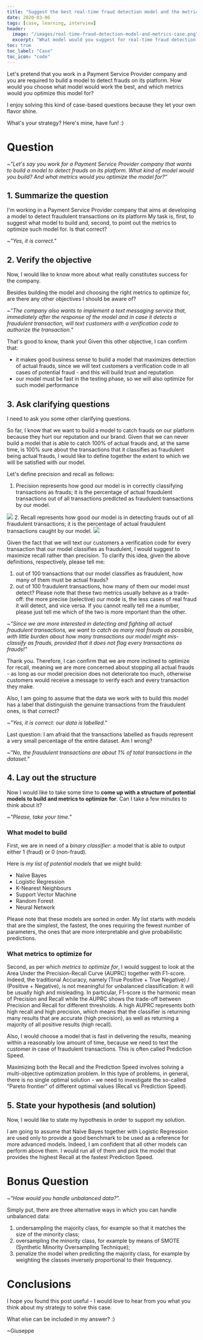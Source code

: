 ```yaml
---
title: "Suggest the best real-time fraud detection model and the metrics to optimize it for"
date: 2020-03-06
tags: [case, learning, interview]
header:
  image: "/images/real-time-fraud-detection-model-and-metrics-case.png"
  excerpt: "What model would you suggest for real-time fraud detection in a Payment Service Provider company? And which metrics would you optimize the model for?"
toc: true
toc_label: "Case"
toc_icon: "code"
---
```


Let's pretend that you work in a Payment Service Provider company and you are required to build a model to detect frauds on its platform. How would you choose what model would work the best, and which metrics would you optimize this model for?

I enjoy solving this kind of case-based questions because they let your own flavor shine.

What's your strategy? Here's mine, have fun! :)

# Question

 ~*"Let's say you work for a Payment Service Provider company that wants to build a model to detect frauds on its platform. What kind of model would you build? And what metrics would you optimize the model for?"*

## 1. Summarize the question

I'm working in a Payment Service Provider company that aims at developing a model to detect fraudulent transactions on its platform
My task is, first, to suggest what model to build and, second, to point out the metrics to optimize such model for.
Is that correct?

 ~*"Yes, it is correct."*

## 2. Verify the objective

Now, I would like to know more about what really constitutes success for the company.

Besides building the model and choosing the right metrics to optimize for, are there any other objectives I should be aware of?

 ~*"The company also wants to implement a text messaging service that, immediately after the response of the model and in case it detects a fraudulent transaction, will text customers with a verification code to authorize the transaction."*

That's good to know, thank you! Given this other objective, I can confirm that:
 - it makes good business sense to build a model that maximizes detection of actual frauds, since we will text customers a verification code in all cases of potential fraud - and this will build trust and reputation
 - our model must be fast in the testing phase, so we will also optimize for such model performance

## 3. Ask clarifying questions

I need to ask you some other clarifying questions.

So far, I know that we want to build a model to catch frauds on our platform because they hurt our reputation and our brand. Given that we can never build a model that is able to catch 100% of actual frauds and, at the same time, is 100% sure about the transactions that it classifies as fraudulent being actual frauds, I would like to define together the extent to which we will be satisfied with our model.

Let's define precision and recall as follows:
 1. Precision represents how good our model is in correctly classifying transactions as frauds; it is the percentage of actual fraudulent transactions out of all transactions predicted as fraudulent transactions by our model.
 <img src="https://render.githubusercontent.com/render/math?math=Precision = \frac{True%20Positive}{True%20Positive%2BFalse%20Positive}">
 2. Recall represents how good our model is in detecting frauds out of all fraudulent transactions; it is the percentage of actual fraudulent transactions caught by our model.
 <img src="https://render.githubusercontent.com/render/math?math=Recall = \frac{True Positive}{True Positive %2B False Negative}">

Given the fact that we will text our customers a verification code for every transaction that our model classifies as
fraudulent, I would suggest to maximize recall rather than precision. To clarify this idea, given the above definitions, respectively, please tell me:
 1. out of 100 transactions that our model classifies as fraudulent, how many of them must be actual frauds?
 2. out of 100 fraudulent transactions, how many of them our model must detect?
Please note that these two metrics usually behave as a trade-off: the more precise (selective) our mode is, the less cases of real fraud it will detect, and vice versa.
If you cannot really tell me a number, please just tell me which of the two is more important than the other.

 ~*"Since we are more interested in detecting and fighting all actual fraudulent transactions, we want to catch as many real frauds as possible, with little burden about how many transactions our model might mis-classify as frauds, provided that it does not flag every transactions as frauds!"*

Thank you. Therefore, I can confirm that we are more inclined to optimize for recall, meaning we are more concerned about stopping all actual frauds - as long as our model precision does not deteriorate too much, otherwise customers would receive a message to verify each and every transaction they make.

Also, I am going to assume that the data we work with to build this model has a label that distinguish the genuine transactions from the fraudulent ones, is that correct?

 ~*"Yes, it is correct: our data is labelled."*

Last question: I am afraid that the transactions labelled as frauds represent a very small percentage of the entire dataset. Am I wrong?

 ~*"No, the fraudulent transactions are about 1% of total transactions in the dataset."*

## 4. Lay out the structure

Now I would like to take some time to **come up with a structure of potential models to build and metrics to optimize for**. Can I take a few minutes to think about it?

 ~*"Please, take your time."*

### What model to build

First, we are in need of a *binary classifier*: a model that is able to output either 1 (fraud) or 0 (non-fraud).

Here is *my list of potential models* that we might build:
 - Naïve Bayes
 - Logistic Regression
 - K-Nearest Neighbours
 - Support Vector Machine
 - Random Forest
 - Neural Network

Please note that these models are sorted in order. My list starts with models that are the simplest, the fastest, the ones requiring the fewest number of parameters, the ones that are more interpretable and  give probabilistic predictions.

### What metrics to optimize for

Second, as per which *metrics to optimize for*, I would suggest to look at the Area Under the Precision-Recall Curve
(AUPRC) together with F1-score. Indeed, the traditional Accuracy, namely (True Positive + True Negative) / (Positive + Negative), is not meaningful for unbalanced classification: it will be usually high and misleading.
In particular, F1-score is the harmonic mean of Precision and Recall while the AUPRC shows the trade-off between
Precision and Recall for different thresholds. A high AUPRC represents both high recall and high precision, which means that the classifier is returning many results that are accurate (high precision), as well as returning a majority of all positive results (high recall).

Also, I would choose a model that is fast in delivering the results, meaning within a reasonably low amount of time, because we need to text the customer in case of fraudulent transactions. This is often called Prediction Speed.

Maximizing both the Recall and the Prediction Speed involves solving a multi-objective optimization problem. In this type of problems, in general, there is no single optimal solution - we need to investigate the so-called "Pareto frontier" of different optimal values (Recall vs Prediction Speed).

## 5. State your hypothesis (and solution)

Now, I would like to state my hypothesis in order to support my solution.

I am going to assume that Naïve Bayes together with Logistic Regression are used only to provide a good benchmark to be used as a reference for more advanced models. Indeed, I am confident that all other models can perform above them.
I would run all of them and pick the model that provides the highest Recall at the fastest Prediction Speed.

# Bonus Question

 ~*"How would you handle unbalanced data?".*

Simply put, there are three alternative ways in which you can handle unbalanced data:

1. undersampling the majority class, for example so that it matches the size of the minority class;
2. oversampling the minority class, for example by means of SMOTE (Synthetic Minority Oversampling Technique);
3. penalize the model when predicting the majority class, for example by weighting the classes inversely proportional to their frequency.

# Conclusions

I hope you found this post useful - I would love to hear from you what you think about my strategy to solve this case.

What else can be included in my answer? :)

~Giuseppe
